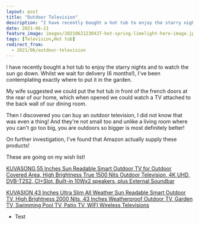 ```yaml
---
layout: post
title: "Outdoor Television"
description: "I have recently bought a hot tub to enjoy the starry nights and to watch the sun go down and maybe some TV (Television)"
date: 2021-06-21
feature_image: images/20210621230437-hot-spring-limelight-hero-image.jpg
tags: [Television,Hot tub]
redirect_from:
  - 2021/06/outdoor-television
---
```


I have recently bought a hot tub to enjoy the starry nights and to watch the sun go down.  Whilst we wait for delivery (6 months!), I've been contemplating exactly where to put it in the garden.  

My wife suggested we could put the hot tub in front of the french doors at the rear of our home, which when opened we could watch a TV attached to the back wall of our dining room.

Then I discovered you can buy an outdoor television, I did not know that was even a thing!  And they're not small too and unlike a living room where you can't go too big, you are outdoors so bigger is most definitely better!

On further investigation, I've found that Amazon actually supply these products!

These are going on my wish list!

<a target="_blank" href="https://www.amazon.co.uk/gp/product/B08HV747HX/ref=as_li_tl?ie=UTF8&camp=1634&creative=6738&creativeASIN=B08HV747HX&linkCode=as2&tag=ianakapilotli-21&linkId=a2d89d9b114f40351a1c341be835e4d4">KUVASONG 55 Inches Sun Readable Smart Outdoor TV for Outdoor Covered Area, High Brightness True 1500 Nits Outdoor Television, 4K UHD, DVB-T2S2, CI+Slot, Built-in 10Wx2 speakers, plus External Soundbar</a>

<a target="_blank" href="https://www.amazon.co.uk/gp/product/B08CT9XKVL/ref=as_li_tl?ie=UTF8&camp=1634&creative=6738&creativeASIN=B08CT9XKVL&linkCode=as2&tag=ianakapilotli-21&linkId=7943d4ec2e44d9f35ddd426fb75ccb18">KUVASION 43 Inches Ultra Slim All Weather Sun Readable Smart Outdoor TV, High Brightness 2000 Nits, 43 Inches Weatherproof Outdoor TV, Garden TV, Swimming Pool TV, Patio TV, WIFI Wireless Televisions</a>

- Test